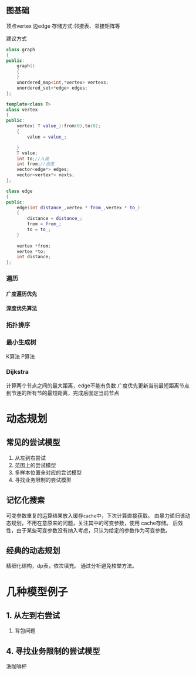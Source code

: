 ## 图基础
顶点vertex
边edge
存储方式:邻接表、邻接矩阵等

建议方式
```c++
class graph
{
public:
    graph()
    {
    }
    unordered_map<int,*vertex> vertexs;
    unordered_set<*edge> edges;
};

template<class T>
class vertex
{
public:
    vertex( T value_):from(0),to(0);
    {
        value = value_;

    }
    T value;
    int to;//入度
    int from;//出度
    vector<edge*> edges;
    vector<vertex*> nexts;
};

class edge
{
public:
    edge(int distance_,vertex * from_,vertex * to_)
    {
        distance = distance_;
        from = from_;
        to = to_;
    }
    
    vertex *from;
    vertex *to;
    int distance;
};
```


### 遍历

#### 广度遍历优先

#### 深度优先算法

### 拓扑排序

### 最小生成树
K算法
P算法

### Dijkstra
计算两个节点之间的最大距离，edge不能有负数
广度优先更新当前最短距离节点到节连的所有节的最短距离，完成后固定当前节点



# 动态规划
## 常见的尝试模型
1. 从左到右尝试
2. 范围上的尝试模型
3. 多样本位置全对应的尝试模型
4. 寻找业务限制的尝试模型


## 记忆化搜索
可变参数重复的运算结果放入缓存`cache`中，下次计算直接获取。
由暴力递归该动态规划，不用在意原来的问题，关注其中的可变参数，使用 cache存储。
后效性，由于某些可变参数没有纳入考虑，只认为给定的参数作为可变参数。

## 经典的动态规划
精细化结构，dp表，依次填充。
通过分析避免枚举方法。

# 几种模型例子
## 1. 从左到右尝试
1. 背包问题

## 4. 寻找业务限制的尝试模型
洗咖啡杯
